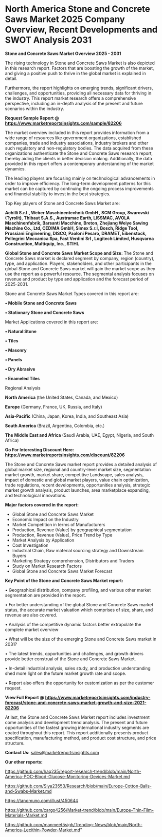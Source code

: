 # North America Stone and Concrete Saws Market 2025 Company Overview, Recent Developments and SWOT Analysis 2031

<Strong> Stone and Concrete Saws Market Overview 2025 - 2031</strong>

The rising technology in Stone and Concrete Saws Market is also depicted in this research report. Factors that are boosting the growth of the market, and giving a positive push to thrive in the global market is explained in detail.

Furthermore, the report highlights on emerging trends, significant drivers, challenges, and opportunities, providing all necessary data for thriving in the industry. This report market research offers a comprehensive perspective, including an in-depth analysis of the present and future scenarios within the industry.

<strong>Request Sample Report @ <a href=https://www.marketreportsinsights.com/sample/82206>https://www.marketreportsinsights.com/sample/82206</a></strong>

The market overview included in this report provides information from a wide range of resources like government organizations, established companies, trade and industry associations, industry brokers and other such regulatory and non-regulatory bodies. The data acquired from these organizations authenticate the Stone and Concrete Saws research report, thereby aiding the clients in better decision making. Additionally, the data provided in this report offers a contemporary understanding of the market dynamics.

The leading players are focusing mainly on technological advancements in order to improve efficiency. The long-term development patterns for this market can be captured by continuing the ongoing process improvements and financial stability to invest in the best strategies.

Top Key players of Stone and Concrete Saws Market are:

<strong>Achilli S.r.l., Weber Maschinentechnik GmbH , SCM Group, Swarovski (Tyrolit), Thibaut S.A.S., Austramac Earth, LISSMAC, AVOLA Maschinenfabrik, Barsanti Macchine, Breton, Zhejiang Weiye Sawing Machine Co., Ltd, CEDIMA GmbH, Simex S.r.l, Bosch, Ridge Tool, Prussiani Engineering, DISCO, Paoloni Pesaro, DRAMET, Eibenstock, Pellegrini Meccanica Spa, Fast Verdini Srl , Logitech Limited, Husqvarna Construction, Multiquip, Inc., STIHL</strong>

<strong><b>Global Stone and Concrete Saws Market Scope and Size:</b></strong>
The Stone and Concrete Saws market is declared segment by company, region (country), type, and application. Players, stakeholders, and other participants in the global Stone and Concrete Saws market will gain the market scope as they use the report as a powerful resource. The segmental analysis focuses on revenue and product by type and application and the forecast period of 2025-2031.

Stone and Concrete Saws Market Types covered in this report are:

<strong>• Mobile Stone and Concrete Saws

• Stationary Stone and Concrete Saws</strong>

Market Applications covered in this report are:

<strong>• Natural Stone

• Tiles

• Masonry

• Panels

• Dry Abrasive

• Enameled Tiles</strong> 

Regional Analysis

<strong>North America</strong> (the United States, Canada, and Mexico)

<strong>Europe</strong> (Germany, France, UK, Russia, and Italy)

<strong>Asia-Pacific</strong> (China, Japan, Korea, India, and Southeast Asia)

<strong>South America</strong> (Brazil, Argentina, Colombia, etc.)

<strong>The Middle East and Africa</strong> (Saudi Arabia, UAE, Egypt, Nigeria, and South Africa)

<strong>Go For Interesting Discount Here: <a href=https://www.marketreportsinsights.com/discount/82206>https://www.marketreportsinsights.com/discount/82206</a></strong>

The Stone and Concrete Saws market report provides a detailed analysis of global market size, regional and country-level market size, segmentation market growth, market share, competitive Landscape, sales analysis, impact of domestic and global market players, value chain optimization, trade regulations, recent developments, opportunities analysis, strategic market growth analysis, product launches, area marketplace expanding, and technological innovations.

<strong><b>Major factors covered in the report:</b></strong>
<ul>
  <li>Global Stone and Concrete Saws Market </li>
  <li>Economic Impact on the Industry</li>
  <li>Market Competition in terms of Manufacturers</li>
  <li>Production, Revenue (Value) by geographical segmentation</li>
  <li>Production, Revenue (Value), Price Trend by Type</li>
  <li>Market Analysis by Application</li>
  <li>Cost Investigation</li>
  <li>Industrial Chain, Raw material sourcing strategy and Downstream Buyers</li>
  <li>Marketing Strategy comprehension, Distributors and Traders</li>
  <li>Study on Market Research Factors</li>
  <li>Global Stone and Concrete Saws Market Forecast</li>
</ul>

<strong><b>Key Point of the Stone and Concrete Saws Market report:</b></strong>

• Geographical distribution, company profiling, and various other market segmentation are provided in the report.

• For better understanding of the global Stone and Concrete Saws market status, the accurate market valuation which comprises of size, share, and revenue are also covered.

• Analysis of the competitive dynamic factors better extrapolate the complete market overview

• What will be the size of the emerging Stone and Concrete Saws market in 2031?

• The latest trends, opportunities and challenges, and growth drivers provide better construal of the Stone and Concrete Saws Market.

• In-detail industrial analysis, sales study, and production understanding shed more light on the future market growth rate and scope.

• Report also offers the opportunity for customization as per the customer request.

<strong><b>View Full Report @ <a href=https://www.marketreportsinsights.com/industry-forecast/stone-and-concrete-saws-market-growth-and-size-2021-82206>https://www.marketreportsinsights.com/industry-forecast/stone-and-concrete-saws-market-growth-and-size-2021-82206</a></b></strong>


At last, the Stone and Concrete Saws Market report includes investment come analysis and development trend analysis. The present and future opportunities of the fastest growing international industry segments are coated throughout this report. This report additionally presents product specification, manufacturing method, and product cost structure, and price structure.

<strong>Contact Us:</strong>
sales@marketreportsinsights.com

<strong>Our other reports:</strong>

<a href=https://github.com/haq235/report-research-trend/blob/main/North-America-POC-Blood-Glucose-Monitoring-Devices-Market.md>https://github.com/haq235/report-research-trend/blob/main/North-America-POC-Blood-Glucose-Monitoring-Devices-Market.md</a>

<a href=https://github.com/Siya23553/Research/blob/main/Europe-Cotton-Balls-and-Swabs-Market.md>https://github.com/Siya23553/Research/blob/main/Europe-Cotton-Balls-and-Swabs-Market.md</a>

<a href=https://tanomuno.com/illust/450644>https://tanomuno.com/illust/450644</a>

<a href=https://github.com/cargo4256/Market-trend/blob/main/Europe-Thin-Film-Materials-Market.md>https://github.com/cargo4256/Market-trend/blob/main/Europe-Thin-Film-Materials-Market.md</a>

<a href=https://github.com/manmeet5sigh/Trending-News/blob/main/North-America-Lecithin-Powder-Market.md>https://github.com/manmeet5sigh/Trending-News/blob/main/North-America-Lecithin-Powder-Market.md</a>"
